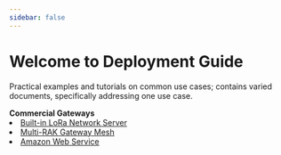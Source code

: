 ```yaml
---
sidebar: false
---
```


# Welcome to Deployment Guide

Practical examples and tutorials on common use cases; contains varied documents, specifically addressing one use case.

<!---
This guide discusses detailed information on how to set-up and configure the device. It also contains a sample demonstration on how to interconnect several devices on different configuration cases. 

Should you have any questions, require further information or any errors encounter, kindly contact us through email: insert email here.
-->


<summary><b>Commercial Gateways</b></summary> 
<li><a href="/en-us/deployment-guide/build-in-lora-server/">Built-in LoRa Network Server</a></li>
<li><a href="/en-us/deployment-guide/multi-rak-gateway-mesh/">Multi-RAK Gateway Mesh</a></li>
<li><a href="/en-us/deployment-guide/amazon-web-service/">Amazon Web Service</a></li>
<!---
<br>
<summary><b>LPWAN Nodes</b></summary> 
<li><a href="/en-us/deployment-guide/connecting-to-ubidots/">Ubidots Intergration</a></li>
-->